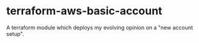 # terraform-aws-basic-account
A terraform module which deploys my evolving opinion on a "new account setup".

